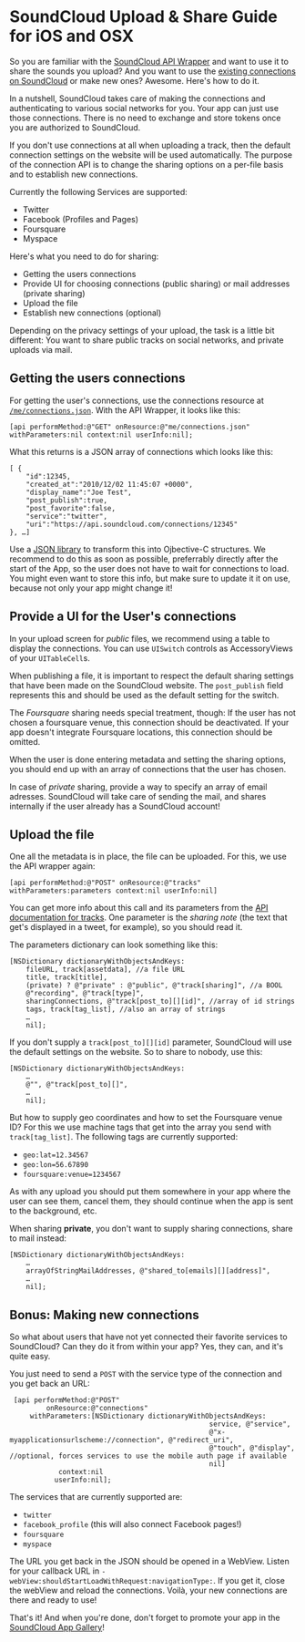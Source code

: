 SoundCloud Upload & Share Guide for iOS and OSX
===============================================

So you are familiar with the [SoundCloud API Wrapper](https://github.com/soundcloud/cocoa-api-wrapper) and want to use it to share the sounds you upload? And you want to use the [existing connections on SoundCloud](http://soundcloud.com/settings/connections) or make new ones? Awesome. Here's how to do it.

In a nutshell, SoundCloud takes care of making the connections and authenticating to various social networks for you. Your app can just use those connections. There is no need to exchange and store tokens once you are authorized to SoundCloud.

If you don't use connections at all when uploading a track, then the default connection settings on the website will be used automatically. The purpose of the connection API is to change the sharing options on a per-file basis and to establish new connections.

Currently the following Services are supported:

- Twitter
- Facebook (Profiles and Pages)
- Foursquare
- Myspace

Here's what you need to do for sharing:

- Getting the users connections
- Provide UI for choosing connections (public sharing) or mail addresses (private sharing)
- Upload the file
- Establish new connections (optional)

Depending on the privacy settings of your upload, the task is a little bit different: You want to share public tracks on social networks, and private uploads via mail.

Getting the users connections
-----------------------------

For getting the user's connections, use the connections resource at [`/me/connections.json`](https://github.com/soundcloud/api/wiki/10.7-Resources%3A-connections). With the API Wrapper, it looks like this:

	[api performMethod:@"GET" onResource:@"me/connections.json" withParameters:nil context:nil userInfo:nil];

What this returns is a JSON array of connections which looks like this:

	[ {
		"id":12345,
		"created_at":"2010/12/02 11:45:07 +0000",
		"display_name":"Joe Test",
		"post_publish":true,
		"post_favorite":false,
		"service":"twitter",
		"uri":"https://api.soundcloud.com/connections/12345"
	}, …]

Use a [JSON library](http://code.google.com/p/json-framework/) to transform this into Ojbective-C structures. We recommend to do this as soon as possible, preferrably directly after the start of the App, so the user does not have to wait for connections to load. You might even want to store this info, but make sure to update it it on use, because not only your app might change it!

Provide a UI for the User's connections
---------------------------------------

In your upload screen for *public* files, we recommend using a table to display the connections. You can use `UISwitch` controls as AccessoryViews of your `UITableCell`s.

When publishing a file, it is important to respect the default sharing settings that have been made on the SoundCloud website. The `post_publish` field represents this and should be used as the default setting for the switch.

The *Foursquare* sharing needs special treatment, though: If the user has not chosen a foursquare venue, this connection should be deactivated. If your app doesn't integrate Foursquare locations, this connection should be omitted.

When the user is done entering metadata and setting the sharing options, you should end up with an array of connections that the user has chosen.

In case of *private* sharing, provide a way to specify an array of email adresses. SoundCloud will take care of sending the mail, and shares internally if the user already has a SoundCloud account!

Upload the file
---------------

One all the metadata is in place, the file can be uploaded. For this, we use the API wrapper again:

	[api performMethod:@"POST" onResource:@"tracks" withParameters:parameters context:nil userInfo:nil]

You can get more info about this call and its parameters from the [API documentation for tracks](https://github.com/soundcloud/api/wiki/10.2-Resources%3A-tracks-continued). One parameter is the *sharing note* (the text that get's displayed in a tweet, for example), so you should read it.

The parameters dictionary can look something like this:

	[NSDictionary dictionaryWithObjectsAndKeys:
		fileURL, track[assetdata], //a file URL
		title, track[title],
		(private) ? @"private" : @"public", @"track[sharing]", //a BOOL
		@"recording", @"track[type]",
		sharingConnections, @"track[post_to][][id]", //array of id strings
		tags, track[tag_list], //also an array of strings
		…
		nil];

If you don't supply a `track[post_to][][id]` parameter, SoundCloud will use the default settings on the website. So to share to nobody, use this:

	[NSDictionary dictionaryWithObjectsAndKeys:
		…
		@"", @"track[post_to][]",
		…
		nil];

But how to supply geo coordinates and how to set the Foursquare venue ID? For this we use machine tags that get into the array you send with `track[tag_list]`. The following tags are currently supported:

- `geo:lat=12.34567`
- `geo:lon=56.67890`
- `foursquare:venue=1234567`

As with any upload you should put them somewhere in your app where the user can see them, cancel them, they should continue when the app is sent to the background, etc.

When sharing **private**, you don't want to supply sharing connections, share to mail instead:

	[NSDictionary dictionaryWithObjectsAndKeys:
		…
		arrayOfStringMailAddresses, @"shared_to[emails][][address]",
		…
		nil];

Bonus: Making new connections
-----------------------------

So what about users that have not yet connected their favorite services to SoundCloud? Can they do it from within your app? Yes, they can, and it's quite easy.

You just need to send a `POST` with the service type of the connection and you get back an URL:

	 [api performMethod:@"POST"
	         onResource:@"connections"
	     withParameters:[NSDictionary dictionaryWithObjectsAndKeys:
	                                                 service, @"service",
	                                                 @"x-myapplicationsurlscheme://connection", @"redirect_uri",
	                                                 @"touch", @"display", //optional, forces services to use the mobile auth page if available
	                                                 nil]
	            context:nil
	           userInfo:nil];

The services that are currently supported are:

- `twitter`
- `facebook_profile` (this will also connect Facebook pages!)
- `foursquare`
- `myspace`

The URL you get back in the JSON should be opened in a WebView. Listen for your callback URL in `-webView:shouldStartLoadWithRequest:navigationType:`. If you get it, close the webView and reload the connections. Voilà, your new connections are there and ready to use!

That's it! And when you're done, don't forget to promote your app in the [SoundCloud App Gallery](http://soundcloud.com/apps)!